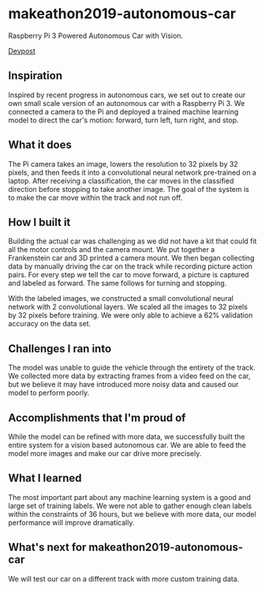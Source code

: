 # makeathon2019-autonomous-car
Raspberry Pi 3 Powered Autonomous Car with Vision.

[Devpost](https://devpost.com/software/makeathon2019-autonomous-car)

## Inspiration
Inspired by recent progress in autonomous cars, we set out to create our own small scale version of an autonomous car with a Raspberry Pi 3. We connected a camera to the Pi and deployed a trained machine learning model to direct the car's motion: forward, turn left, turn right, and stop. 

## What it does
The Pi camera takes an image, lowers the resolution to 32 pixels by 32 pixels, and then feeds it into a convolutional neural network pre-trained on a laptop. After receiving a classification, the car moves in the classified direction before stopping to take another image. The goal of the system is to make the car move within the track and not run off. 

## How I built it
Building the actual car was challenging as we did not have a kit that could fit all the motor controls and the camera mount. We put together a Frankenstein car and 3D printed a camera mount. We then began collecting data by manually driving the car on the track while recording picture action pairs. For every step we tell the car to move forward, a picture is captured and labeled as forward. The same follows for turning and stopping. 

With the labeled images, we constructed a small convolutional neural network with 2 convolutional layers. We scaled all the images to 32 pixels by 32 pixels before training. We were only able to achieve a 62% validation accuracy on the data set. 

## Challenges I ran into
The model was unable to guide the vehicle through the entirety of the track. We collected more data by extracting frames from a video feed on the car, but we believe it may have introduced more noisy data and caused our model to perform poorly.

## Accomplishments that I'm proud of
While the model can be refined with more data, we successfully built the entire system for a vision based autonomous car. We are able to feed the model more images and make our car drive more precisely. 

## What I learned
The most important part about any machine learning system is a good and large set of training labels. We were not able to gather enough clean labels within the constraints of 36 hours, but we believe with more data, our model performance will improve dramatically. 

## What's next for makeathon2019-autonomous-car
We will test our car on a different track with more custom training data. 
